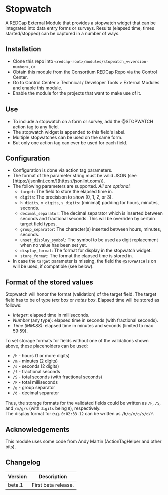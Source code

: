 # Stopwatch

A REDCap External Module that provides a stopwatch widget that can be integrated into data entry forms or surveys. Results (elapsed time, times started/stopped) can be captured in a number of ways.

## Installation

- Clone this repo into `<redcap-root>/modules/stopwatch_v<version-number>`, or
- Obtain this module from the Consortium REDCap Repo via the Control Center.
- Go to Control Center > Technical / Developer Tools > External Modules and enable this module.
- Enable the module for the projects that want to make use of it.

## Use

- To include a stopwatch on a form or survey, add the @STOPWATCH action tag to any field.
- The stopwatch widget is appended to this field's label.
- Multiple stopwatches can be used on the same form.
- But only one action tag can ever be used for each field.

## Configuration

- Configuration is done via action tag parameters.
- The format of the parameter string must be valid JSON (see [https://jsonlint.com/](https://jsonlint.com/)).
- The following parameters are supported. _All are optional._
  - `target`: The field to store the elapsed time in.
  - `digits`: The precisison to show (0, 1, 2, or 3).
  - `h_digits`, `m_digits`, `s_digits`: (minimal) padding for hours, minutes, seconds.
  - `decimal_separator`: The decimal separator which is inserted between seconds and fractional seconds. This will be overriden by certain target field types.
  - `group_separator`: The character(s) inserted between hours, minutes, seconds.
  - `unset_display_symbol`: The symbol to be used as digit replacement when no value has been set yet.
  - `display_format`: The format for display in the stopwatch widget.
  - `store_format`: The format the elapsed time is stored in.
- In case the `target` parameter is missing, the field the `@STOPWATCH` is on will be used, if compatible (see below).

## Format of the stored values

Stopwatch will honor the format (validation) of the target field. The target field has to be of type _text box_ or _notes box_.
Elapsed time will be stored as follows:

- _Integer_: elapsed time in milliseconds.
- _Number_ (any type): elapsed time in seconds (with fractional seconds).
- _Time (MM:SS)_: elapsed time in minutes and seconds (limited to max 59:59).

To set storage formats for fields without one of the validations shown above, these placeholders can be used:

- `/h` - hours (1 or more digits)
- `/m` - minutes (2 digits)
- `/s` - seconds (2 digits)
- `/f` - fractional seconds
- `/S` - total seconds (with fractional seconds)
- `/F` - total milliseconds
- `/g` - group separator
- `/d` - decimal separator

Thus, the storage formats for the validated fields could be written as `/F`, `/S`, and `/m/g/s` (with `digits` being `0`), respectively.  
The display format for e.g. `0:02:33.12` can be written as `/h/g/m/g/s/d/f`.

## Acknowledgements

This module uses some code from Andy Martin (ActionTagHelper and other bits).

## Changelog

Version | Description
------- | ---------------------
beta.1  | First beta release.
